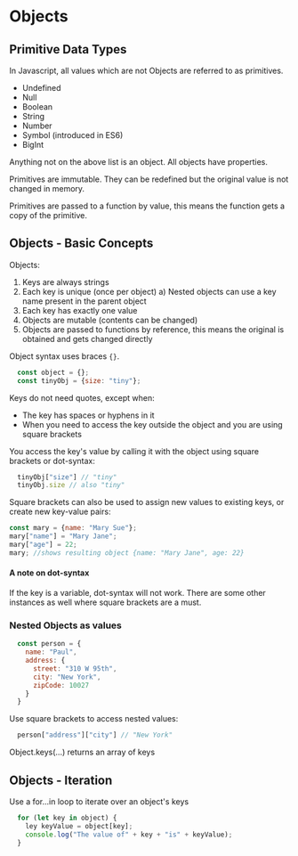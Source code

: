 # Objects

## Primitive Data Types
In Javascript, all values which are not Objects are referred to as primitives.
  * Undefined
  * Null
  * Boolean
  * String
  * Number
  * Symbol (introduced in ES6)
  * BigInt

Anything not on the above list is an object. All objects have properties.

Primitives are immutable. They can be redefined but the original value is not changed in memory.

Primitives are passed to a function by value, this means the function gets a copy of the primitive.

## Objects - Basic Concepts
Objects:
  1. Keys are always strings
  2. Each key is unique (once per object)
    a) Nested objects can use a key name present in the parent object
  3. Each key has exactly one value
  4. Objects are mutable (contents can be changed)
  5. Objects are passed to functions by reference, this means the original is obtained and gets changed directly

Object syntax uses braces `{}`.
  ```Javascript
    const object = {};
    const tinyObj = {size: "tiny"};
  ```

Keys do not need quotes, except when:
  * The key has spaces or hyphens in it
  * When you need to access the key outside the object and you are using square brackets

You access the key's value by calling it with the object using square brackets or dot-syntax:
  ```Javascript
    tinyObj["size"] // "tiny"
    tinyObj.size // also "tiny"
  ```

Square brackets can also be used to assign new values to existing keys, or create new key-value pairs:
  ```Javascript
  const mary = {name: "Mary Sue"};
  mary["name"] = "Mary Jane";
  mary["age"] = 22;
  mary; //shows resulting object {name: "Mary Jane", age: 22}
  ```

 #### A note on dot-syntax
 If the key is a variable, dot-syntax will not work. There are some other instances as well where square brackets are a must.

### Nested Objects as values

```Javascript
  const person = {
    name: "Paul",
    address: {
      street: "310 W 95th",
      city: "New York",
      zipCode: 10027
    }
  }
```

Use square brackets to access nested values:
```Javascript
  person["address"]["city"] // "New York"
```
Object.keys(...) returns an array of keys

## Objects - Iteration

Use a for...in loop to iterate over an object's keys

```Javascript
  for (let key in object) {
    ley keyValue = object[key];
    console.log("The value of" + key + "is" + keyValue);
  }
```